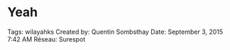 # Yeah

Tags: wilayahks
Created by: Quentin Sombsthay
Date: September 3, 2015 7:42 AM
Réseau: Surespot
